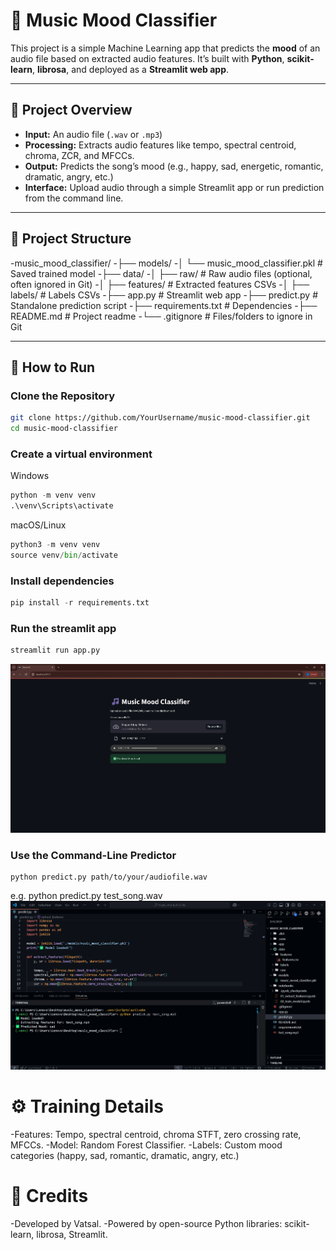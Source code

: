 # 🎵 Music Mood Classifier

This project is a simple Machine Learning app that predicts the **mood** of an audio file based on extracted audio features. It’s built with **Python**, **scikit-learn**, **librosa**, and deployed as a **Streamlit web app**.

---

## 📌 Project Overview

- **Input:** An audio file (`.wav` or `.mp3`)
- **Processing:** Extracts audio features like tempo, spectral centroid, chroma, ZCR, and MFCCs.
- **Output:** Predicts the song’s mood (e.g., happy, sad, energetic, romantic, dramatic, angry, etc.)
- **Interface:** Upload audio through a simple Streamlit app or run prediction from the command line.

---

## 📂 Project Structure

-music_mood_classifier/
-├── models/
-│ └── music_mood_classifier.pkl # Saved trained model
-├── data/
-│ ├── raw/ # Raw audio files (optional, often ignored in Git)
-│ ├── features/ # Extracted features CSVs
-│ ├── labels/ # Labels CSVs
-├── app.py # Streamlit web app
-├── predict.py # Standalone prediction script
-├── requirements.txt # Dependencies
-├── README.md # Project readme
-└── .gitignore # Files/folders to ignore in Git



---

## 🚀 How to Run

### Clone the Repository

```bash
git clone https://github.com/YourUsername/music-mood-classifier.git
cd music-mood-classifier
```

### Create a virtual environment
Windows
```python
python -m venv venv
.\venv\Scripts\activate
```
macOS/Linux
```python
python3 -m venv venv
source venv/bin/activate
```

### Install dependencies
```python
pip install -r requirements.txt
```

### Run the streamlit app
```python
streamlit run app.py
```
![alt text](<images/Screenshot 2025-07-16 204541.png>)


### Use the Command-Line Predictor
```pyhton 
python predict.py path/to/your/audiofile.wav
```
e.g. python predict.py test_song.wav
![alt text](<images/Screenshot 2025-07-16 205155.png>)


# ⚙️ Training Details
-Features: Tempo, spectral centroid, chroma STFT, zero crossing rate, MFCCs.
-Model: Random Forest Classifier.
-Labels: Custom mood categories (happy, sad, romantic, dramatic, angry, etc.)



# 🙌 Credits
-Developed by Vatsal.
-Powered by open-source Python libraries: scikit-learn, librosa, Streamlit.

